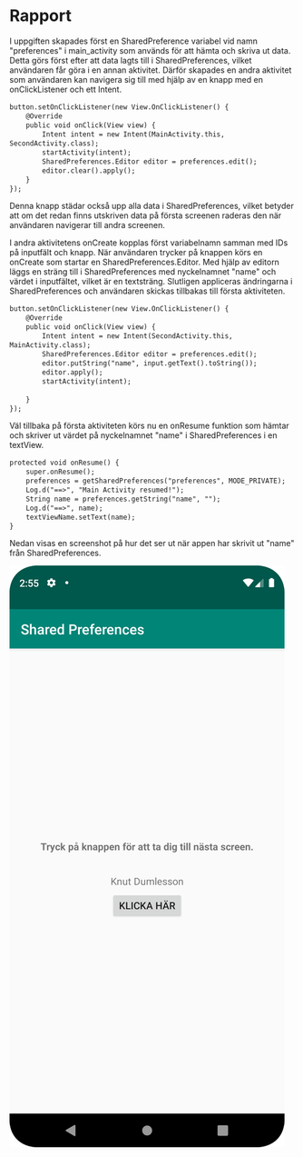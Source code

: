 
# Rapport

I uppgiften skapades först en SharedPreference variabel vid namn "preferences" i main_activity som används för att hämta och skriva ut data.
Detta görs först efter att data lagts till i SharedPreferences, vilket användaren får göra i en annan aktivitet.
Därför skapades en andra aktivitet som användaren kan navigera sig till med hjälp av en knapp med en onClickListener och ett Intent.
```
button.setOnClickListener(new View.OnClickListener() {
    @Override
    public void onClick(View view) {
        Intent intent = new Intent(MainActivity.this, SecondActivity.class);
        startActivity(intent);
        SharedPreferences.Editor editor = preferences.edit();
        editor.clear().apply();
    }
});
```

Denna knapp städar också upp alla data i SharedPreferences, vilket betyder att om det redan finns utskriven data på första screenen raderas den när användaren navigerar till andra screenen.

I andra aktivitetens onCreate kopplas först variabelnamn samman med IDs på inputfält och knapp. När användaren trycker på knappen körs en onCreate som startar en SharedPreferences.Editor.
Med hjälp av editorn läggs en sträng till i SharedPreferences med nyckelnamnet "name" och värdet i inputfältet, vilket är en textsträng. Slutligen appliceras ändringarna i SharedPreferences och användaren skickas tillbakas till första aktiviteten.

```
button.setOnClickListener(new View.OnClickListener() {
    @Override
    public void onClick(View view) {
        Intent intent = new Intent(SecondActivity.this, MainActivity.class);
        SharedPreferences.Editor editor = preferences.edit();
        editor.putString("name", input.getText().toString());
        editor.apply();
        startActivity(intent);

    }
});
```

Väl tillbaka på första aktiviteten körs nu en onResume funktion som hämtar och skriver ut värdet på nyckelnamnet "name" i SharedPreferences i en textView.
```
protected void onResume() {
    super.onResume();
    preferences = getSharedPreferences("preferences", MODE_PRIVATE);
    Log.d("==>", "Main Activity resumed!");
    String name = preferences.getString("name", "");
    Log.d("==>", name);
    textViewName.setText(name);
}
```

Nedan visas en screenshot på hur det ser ut när appen har skrivit ut "name" från SharedPreferences.

![](screenshot.png)